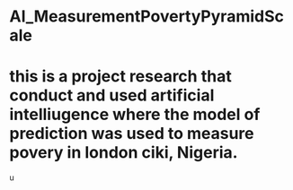 # AI_MeasurementPovertyPyramidScale
# this is a project research that conduct and used artificial intelliugence where the model of prediction was used to measure povery in london ciki, Nigeria.
u
